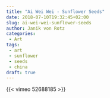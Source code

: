 ```yaml
---
title: "Ai Wei Wei - Sunflower Seeds"
date: 2018-07-10T19:32:45+02:00
slug: ai-wei-wei-sunflower-seeds
author: Janik von Rotz
categories:
 - Art
tags:
 - art
 - sunflower
 - seeds
 - china
draft: true
---
```


{{< vimeo 52688185 >}} 
